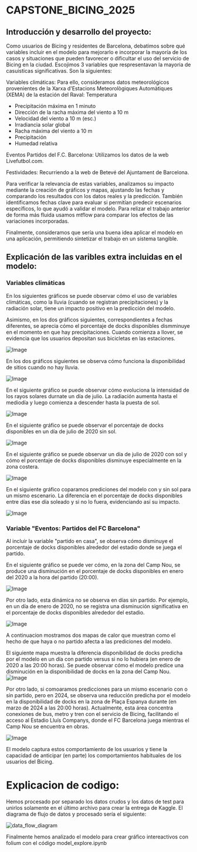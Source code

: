 # CAPSTONE_BICING_2025

## Introducción y desarrollo del proyecto:

Como usuarios de Bicing y residentes de Barcelona, debatimos sobre qué variables incluir en el modelo para mejorarlo e incorporar la mayoría de los casos y situaciones que pueden favorecer o dificultar el uso del servicio de Bicing en la ciudad.
Escojimos 3 variables que respresentavan la mayoria de casuisticas significativas. Son la siguientes:

Variables climáticas:
Para ello, consideramos datos meteorológicos provenientes de la Xarxa d'Estacions Meteorològiques Automàtiques (XEMA) de la estación del Raval:
Temperatura
- Precipitación máxima en 1 minuto
- Dirección de la racha máxima del viento a 10 m
- Velocidad del viento a 10 m (esc.)
- Irradiancia solar global
- Racha máxima del viento a 10 m
- Precipitación
- Humedad relativa

Eventos
Partidos del F.C. Barcelona: Utilizamos los datos de la web Livefutbol.com.

Festividades: Recurriendo a la web de Betevé del Ajuntament de Barcelona.

Para verificar la relevancia de estas variables, analizamos su impacto mediante la creación de gráficos y mapas, ajustando las fechas y comparando los resultados con los datos reales y la predicción. También identificamos fechas clave para evaluar si permitían predecir escenarios específicos, lo que ayudó a validar el modelo.
Para relizar el trabajo anterior de forma más fluida usamos mtflow para comparar los efectos de las variaciones incorporadas.

Finalmente, consideramos que sería una buena idea aplicar el modelo en una aplicación, permitiendo sintetizar el trabajo en un sistema tangible.

## Explicación de las varibles extra incluidas en el modelo:

### Variables climáticas

En los siguientes gráficos se puede observar cómo el uso de variables climáticas, como la lluvia (cuando se registran precipitaciones) y la radiación solar, tiene un impacto positivo en la predicción del modelo.

Asimismo, en los dos gráficos siguientes, correspondientes a fechas diferentes, se aprecia cómo el porcentaje de docks disponibles dismminuye en el momento en que hay precipitaciones. Cuando comienza a llover, se evidencia que los usuarios depositan sus bicicletas en las estaciones.

![Image](https://github.com/user-attachments/assets/565609d4-e185-422f-976e-22128347d6ec) 

En los dos gráficos siguientes se observa cómo funciona la disponibilidad de sitios cuando no hay lluvia.

![Image](https://github.com/user-attachments/assets/7692986e-08d9-4a03-b33f-1ab86c11f8b8) 

En el siguiente gráfico se puede observar cómo evoluciona la intensidad de los rayos solares durnate un día de julio. La radiación aumenta hasta el mediodía y luego comienza a descender hasta la puesta de sol.

![Image](https://github.com/user-attachments/assets/5e0ab0f3-19c3-450f-aa4a-64b73a3ff567)

En el siguiente gráfico se puede observar el porcentaje de docks disponibles en un día de julio de 2020 sin sol.

![Image](https://github.com/user-attachments/assets/7d679508-db92-4a16-8dcb-66340f57f9e2) 

En el siguiente gráfico se puede observar un día de julio de 2020 con sol y cómo el porcentaje de docks disponibles disminuye especialmente en la zona costera.

![Image](https://github.com/user-attachments/assets/11284f97-ea93-4b39-9f4f-98f3fa9e4de8) 

En el siguiente gráfico coparamos prediciones del modelo con y sin sol para un mismo escenario. La diferencia en el porcentaje de docks disponibles entre días ese día soleado y si no lo fuera, evidenciando así su impacto.

![Image](https://github.com/user-attachments/assets/608de8d6-ad04-4580-a862-b87aa8f2e955) 



### Variable "Eventos: Partidos del FC Barcelona"

Al incluir la variable "partido en casa", se observa cómo disminuye el porcentaje de docks disponibles alrededor del estadio donde se juega el partido.

En el siguiente gráfico se puede ver cómo, en la zona del Camp Nou, se produce una disminución en el porcentaje de docks disponibles en enero del 2020 a la hora del partido (20:00).

![Image](https://github.com/user-attachments/assets/7ee606d8-67a6-4ce6-905f-3ae417df3d28) 

Por otro lado, esta dinámica no se observa en días sin partido. Por ejemplo, en un día de enero de 2020, no se registra una disminución significativa en el porcentaje de docks disponibles alrededor del estadio.

![Image](https://github.com/user-attachments/assets/73123f8a-04dc-42d4-be1b-caa58bfad1e8) 

A continuacion mostramos dos mapas de calor que muestran como el hecho de que haya o no partido afecta a las prediciones del modelo.

El siguiente mapa muestra la diferencia disponibilidad de docks predicha por el modelo en un día con partido versus si no lo hubiera (en enero de 2020 a las 20:00 horas). Se puede observar cómo el modelo predice una disminución en la disponibilidad de docks en la zona del Camp Nou.
![Image](https://github.com/user-attachments/assets/f02225bd-8004-454e-9c40-c62ad77a653a) 


Por otro lado,  si comoaramos predicciones para un mismo escenario con o sin partido, pero en 2024, se observa una reducción predicha por el modelo en la disponibilidad de docks en la zona de Plaça Espanya durante (en marzo de 2024 a las 20:00 horas). Actualmente, esta área concentra conexiones de bus, metro y tren con el servicio de Bicing, facilitando el acceso al Estadio Lluís Companys, donde el FC Barcelona juega mientras el Camp Nou se encuentra en obras.

![Image](https://github.com/user-attachments/assets/1e8afcd0-bec7-452b-8205-4cb974ddadfd) 

El modelo captura estos comportamiento de los usuarios y tiene la capacidad de anticipar (en parte) los comportamientos habituales de los usuarios del Bicing.
 
# Explicacion de codigo:

Hemos procesado por separado los datos crudos y los datos de test para unirlos solamente en el último archivo para crear la entrega de Kaggle. El diagrama de flujo de datos y procesado sería el siguiente:

![data_flow_diagram](https://github.com/user-attachments/assets/9b2f0b06-5fda-4c72-ba7e-4556d6d7cfae)

Finalmente hemos analizado el modelo para crear gráfico intereactivos con folium con el código model_explore.ipynb
